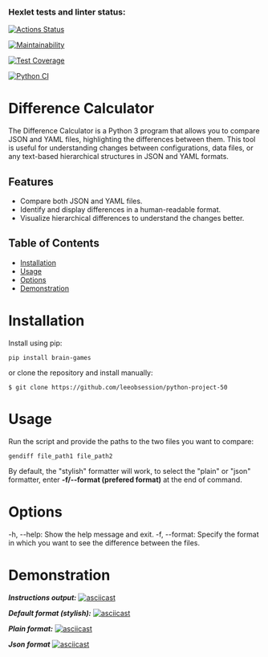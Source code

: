 ### Hexlet tests and linter status:
[![Actions Status](https://github.com/leeobsession/python-project-50/workflows/hexlet-check/badge.svg)](https://github.com/leeobsession/python-project-50/actions)

[![Maintainability](https://api.codeclimate.com/v1/badges/46c511b3a6792f75844c/maintainability)](https://codeclimate.com/github/leeobsession/python-project-50/maintainability)

[![Test Coverage](https://api.codeclimate.com/v1/badges/46c511b3a6792f75844c/test_coverage)](https://codeclimate.com/github/leeobsession/python-project-50/test_coverage)

[![Python CI](https://github.com/leeobsession/python-project-50/workflows/Python%20CI/badge.svg)](https://github.com/leeobsession/python-project-50/actions?query=workflow%3A%22Python+CI%22)

# Difference Calculator

The Difference Calculator is a Python 3 program that allows you to compare JSON and YAML files, highlighting the differences between them. This tool is useful for understanding changes between configurations, data files, or any text-based hierarchical structures in JSON and YAML formats.

## Features

- Compare both JSON and YAML files.
- Identify and display differences in a human-readable format.
- Visualize hierarchical differences to understand the changes better.

## Table of Contents

- [Installation](#installation)
- [Usage](#usage)
- [Options](#options)
- [Demonstration](#demonstration)

# Installation

Install using pip:

    pip install brain-games

or clone the repository and install manually:

    $ git clone https://github.com/leeobsession/python-project-50

# Usage

Run the script and provide the paths to the two files you want to compare:

    gendiff file_path1 file_path2

By default, the "stylish" formatter will work, to select the "plain" or "json" formatter, enter **-f/--format (prefered format)** at the end of command.

# Options

-h, --help: Show the help message and exit.
-f, --format: Specify the format in which you want to see the difference between the files.

# Demonstration

***Instructions output:***
[![asciicast](https://asciinema.org/a/605335.svg)](https://asciinema.org/a/605335)


***Default format (stylish):***
[![asciicast](https://asciinema.org/a/605336.svg)](https://asciinema.org/a/605336)

***Plain format:***
[![asciicast](https://asciinema.org/a/605340.svg)](https://asciinema.org/a/605340)

***Json format***
[![asciicast](https://asciinema.org/a/605341.svg)](https://asciinema.org/a/605341)